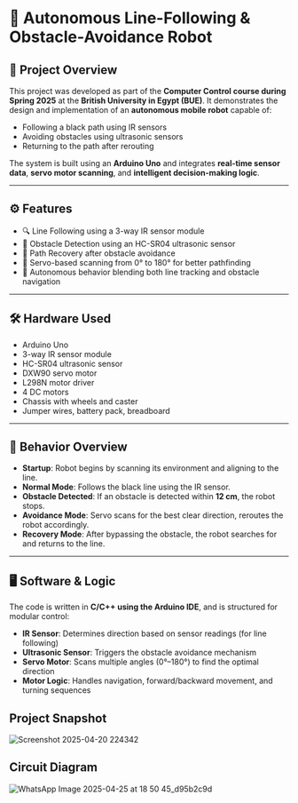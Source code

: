 # 🤖 Autonomous Line-Following & Obstacle-Avoidance Robot

## 📌 Project Overview

This project was developed as part of the **Computer Control course during Spring 2025** at the **British University in Egypt (BUE)**. It demonstrates the design and implementation of an **autonomous mobile robot** capable of:

- Following a black path using IR sensors  
- Avoiding obstacles using ultrasonic sensors  
- Returning to the path after rerouting  

The system is built using an **Arduino Uno** and integrates **real-time sensor data**, **servo motor scanning**, and **intelligent decision-making logic**.

---

## ⚙️ Features

- 🔍 Line Following using a 3-way IR sensor module  
- 🚧 Obstacle Detection using an HC-SR04 ultrasonic sensor  
- 🔄 Path Recovery after obstacle avoidance  
- 🧠 Servo-based scanning from 0° to 180° for better pathfinding  
- 🤖 Autonomous behavior blending both line tracking and obstacle navigation  

---

## 🛠️ Hardware Used

- Arduino Uno  
- 3-way IR sensor module  
- HC-SR04 ultrasonic sensor  
- DXW90 servo motor  
- L298N motor driver  
- 4 DC motors  
- Chassis with wheels and caster  
- Jumper wires, battery pack, breadboard  

---

## 🔄 Behavior Overview

- **Startup**: Robot begins by scanning its environment and aligning to the line.  
- **Normal Mode**: Follows the black line using the IR sensor.  
- **Obstacle Detected**: If an obstacle is detected within **12 cm**, the robot stops.  
- **Avoidance Mode**: Servo scans for the best clear direction, reroutes the robot accordingly.  
- **Recovery Mode**: After bypassing the obstacle, the robot searches for and returns to the line.  

---

## 🖥️ Software & Logic

The code is written in **C/C++ using the Arduino IDE**, and is structured for modular control:

- **IR Sensor**: Determines direction based on sensor readings (for line following)  
- **Ultrasonic Sensor**: Triggers the obstacle avoidance mechanism  
- **Servo Motor**: Scans multiple angles (0°–180°) to find the optimal direction  
- **Motor Logic**: Handles navigation, forward/backward movement, and turning sequences 

## Project Snapshot
![Screenshot 2025-04-20 224342](https://github.com/user-attachments/assets/6a4f18a9-d5f3-427e-8cfa-b3013ba57ef9)

## Circuit Diagram
![WhatsApp Image 2025-04-25 at 18 50 45_d95b2c9d](https://github.com/user-attachments/assets/0a0ef849-77b5-4f48-8386-0ab1e818dff1)


